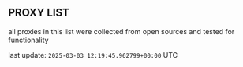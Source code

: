 ## PROXY LIST

all proxies in this list were collected from open sources and tested for functionality

last update: `2025-03-03 12:19:45.962799+00:00` UTC